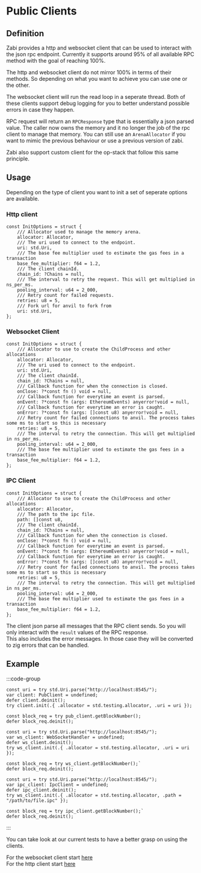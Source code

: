 # Public Clients

## Definition

Zabi provides a http and websocket client that can be used to interact with the json rpc endpoint.
Currently it supports around 95% of all available RPC method with the goal of reaching 100%. 

The http and websocket client do not mirror 100% in terms of their methods. So depending on what you want to achieve you can use one or the other.

The websocket client will run the read loop in a seperate thread. Both of these clients support debug logging for you to better understand possible errors in case they happen.

RPC request will return an `RPCResponse` type that is essentially a json parsed value. The caller now owns the memory and it no longer the job of the rpc client to manage that memory.
You can still use an `ArenaAllocator` if you want to mimic the previous behaviour or use a previous version of zabi.

Zabi also support custom client for the op-stack that follow this same principle.

## Usage

Depending on the type of client you want to init a set of seperate options are available.

### Http client

```zig
const InitOptions = struct {
    /// Allocator used to manage the memory arena.
    allocator: Allocator,
    /// The uri used to connect to the endpoint.
    uri: std.Uri,
    /// The base fee multiplier used to estimate the gas fees in a transaction
    base_fee_multiplier: f64 = 1.2,
    /// The client chainId.
    chain_id: ?Chains = null,
    /// The interval to retry the request. This will get multiplied in ns_per_ms.
    pooling_interval: u64 = 2_000,
    /// Retry count for failed requests.
    retries: u8 = 5,
    /// Fork url for anvil to fork from
    uri: std.Uri,
};
```

### Websocket Client

```zig
const InitOptions = struct {
    /// Allocator to use to create the ChildProcess and other allocations
    allocator: Allocator,
    /// The uri used to connect to the endpoint.
    uri: std.Uri,
    /// The client chainId.
    chain_id: ?Chains = null,
    /// Callback function for when the connection is closed.
    onClose: ?*const fn () void = null,
    /// Callback function for everytime an event is parsed.
    onEvent: ?*const fn (args: EthereumEvents) anyerror!void = null,
    /// Callback function for everytime an error is caught.
    onError: ?*const fn (args: []const u8) anyerror!void = null,
    /// Retry count for failed connections to anvil. The process takes some ms to start so this is necessary
    retries: u8 = 5,
    /// The interval to retry the connection. This will get multiplied in ns_per_ms.
    pooling_interval: u64 = 2_000,
    /// The base fee multiplier used to estimate the gas fees in a transaction
    base_fee_multiplier: f64 = 1.2,
};
```
### IPC Client

```zig
const InitOptions = struct {
    /// Allocator to use to create the ChildProcess and other allocations
    allocator: Allocator,
    /// The path to the ipc file.
    path: []const u8,
    /// The client chainId.
    chain_id: ?Chains = null,
    /// Callback function for when the connection is closed.
    onClose: ?*const fn () void = null,
    /// Callback function for everytime an event is parsed.
    onEvent: ?*const fn (args: EthereumEvents) anyerror!void = null,
    /// Callback function for everytime an error is caught.
    onError: ?*const fn (args: []const u8) anyerror!void = null,
    /// Retry count for failed connections to anvil. The process takes some ms to start so this is necessary
    retries: u8 = 5,
    /// The interval to retry the connection. This will get multiplied in ns_per_ms.
    pooling_interval: u64 = 2_000,
    /// The base fee multiplier used to estimate the gas fees in a transaction
    base_fee_multiplier: f64 = 1.2,
};
```

The client json parse all messages that the RPC client sends. So you will only interact with the `result` values of the RPC response. \
This also includes the error messages. In those case they will be converted to zig errors that can be handled.

## Example

:::code-group

```zig [http.zig]
const uri = try std.Uri.parse("http://localhost:8545/");
var client: PubClient = undefined;
defer client.deinit();
try client.init(.{ .allocator = std.testing.allocator, .uri = uri });

const block_req = try pub_client.getBlockNumber();
defer block_req.deinit();
```

```zig [websocket.zig]
const uri = try std.Uri.parse("http://localhost:8545/");
var ws_client: WebSocketHandler = undefined;
defer ws_client.deinit();
try ws_client.init(.{ .allocator = std.testing.allocator, .uri = uri });

const block_req = try ws_client.getBlockNumber();`
defer block_req.deinit();
```

```zig [ipc.zig]
const uri = try std.Uri.parse("http://localhost:8545/");
var ipc_client: IpcClient = undefined;
defer ipc_client.deinit();
try ws_client.init(.{ .allocator = std.testing.allocator, .path = "/path/to/file.ipc" });

const block_req = try ipc_client.getBlockNumber();`
defer block_req.deinit();
```

:::

You can take look at our current tests to have a better grasp on using the clients.

For the websocket client start [here](https://github.com/Raiden1411/zabi/blob/94d42c13b4a628c407827a765f03157de7c3dff1/src/WebSocket.zig#L1693) \
For the http client start [here](https://github.com/Raiden1411/zabi/blob/94d42c13b4a628c407827a765f03157de7c3dff1/src/Client.zig#L888)
